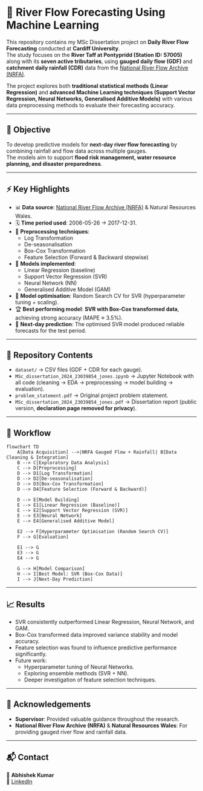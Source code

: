 # 🌊 River Flow Forecasting Using Machine Learning

This repository contains my MSc Dissertation project on **Daily River Flow Forecasting** conducted at **Cardiff University**.  
The study focuses on the **River Taff at Pontypridd (Station ID: 57005)** along with its **seven active tributaries**, using **gauged daily flow (GDF)** and **catchment daily rainfall (CDR)** data from the [National River Flow Archive (NRFA)](https://nrfa.ceh.ac.uk/data/search).

The project explores both **traditional statistical methods (Linear Regression)** and **advanced Machine Learning techniques (Support Vector Regression, Neural Networks, Generalised Additive Models)** with various data preprocessing methods to evaluate their forecasting accuracy.

---

## 📌 Objective
To develop predictive models for **next-day river flow forecasting** by combining rainfall and flow data across multiple gauges.  
The models aim to support **flood risk management, water resource planning, and disaster preparedness**.

---

## ⚡ Key Highlights
- 📊 **Data source**: [National River Flow Archive (NRFA)](https://nrfa.ceh.ac.uk/data/search) & Natural Resources Wales.  
- 🗓️ **Time period used**: 2006-05-26 → 2017-12-31.  
- 🔄 **Preprocessing techniques**:  
  - Log Transformation  
  - De-seasonalisation  
  - Box-Cox Transformation  
  - Feature Selection (Forward & Backward stepwise)  
- 🤖 **Models implemented**:  
  - Linear Regression (baseline)  
  - Support Vector Regression (SVR)  
  - Neural Network (NN)  
  - Generalised Additive Model (GAM)  
- 🎯 **Model optimisation**: Random Search CV for SVR (hyperparameter tuning + scaling).  
- 🏆 **Best performing model**: **SVR with Box-Cox transformed data**, achieving strong accuracy (MAPE ≈ 3.5%).  
- 🔮 **Next-day prediction**: The optimised SVR model produced reliable forecasts for the test period.

---

## 📂 Repository Contents
- `dataset/` → CSV files (GDF + CDR for each gauge).  
- `MSc_dissertation_2024_23039854_jones.ipynb` → Jupyter Notebook with all code (cleaning → EDA → preprocessing → model building → evaluation).  
- `problem_statement.pdf` → Original project problem statement.  
- `MSc_dissertation_2024_23039854_jones.pdf` → Dissertation report (public version, **declaration page removed for privacy**).  

---

## 🔄 Workflow

```mermaid
flowchart TD
    A[Data Acquisition] -->|NRFA Gauged Flow + Rainfall| B[Data Cleaning & Integration]
    B --> C[Exploratory Data Analysis]
    C --> D[Preprocessing]
    D --> D1[Log Transformation]
    D --> D2[De-seasonalisation]
    D --> D3[Box-Cox Transformation]
    D --> D4[Feature Selection (Forward & Backward)]

    D --> E[Model Building]
    E --> E1[Linear Regression (Baseline)]
    E --> E2[Support Vector Regression (SVR)]
    E --> E3[Neural Network]
    E --> E4[Generalised Additive Model]

    E2 --> F[Hyperparameter Optimisation (Random Search CV)]
    F --> G[Evaluation]

    E1 --> G
    E3 --> G
    E4 --> G

    G --> H[Model Comparison]
    H --> I[Best Model: SVR (Box-Cox Data)]
    I --> J[Next-Day Prediction]
```

---

## 📈 Results
- SVR consistently outperformed Linear Regression, Neural Network, and GAM.  
- Box-Cox transformed data improved variance stability and model accuracy.  
- Feature selection was found to influence predictive performance significantly.  
- Future work:  
  - Hyperparameter tuning of Neural Networks.  
  - Exploring ensemble methods (SVR + NN).  
  - Deeper investigation of feature selection techniques.

---

## 🙏 Acknowledgements
- **Supervisor**: Provided valuable guidance throughout the research.  
- **National River Flow Archive (NRFA)** & **Natural Resources Wales**: For providing gauged river flow and rainfall data.  

---
## 📬 Contact
👤 **Abhishek Kumar**  
🔗 [LinkedIn](https://www.linkedin.com/in/abhi-km/) 